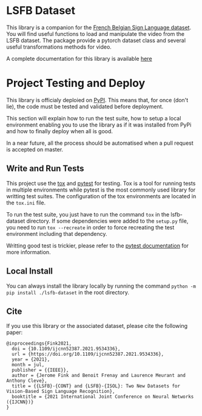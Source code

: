 # LSFB Dataset

This library is a companion for the [French Belgian Sign Language dataset](https://lsfb.info.unamur.be/). You will find useful functions to load and manipulate the video from the LSFB dataset. The package provide a pytorch dataset class and several useful transformations methods for video.

A complete documentation for this library is available [here](https://jefidev.github.io/lsfb-dataset/)

# Project Testing and Deploy

This library is officialy deploied on [PyPI](https://pypi.org/project/lsfb-dataset/). This means that, for once (don't lie), the code must be tested and validated before deployment.

This section will explain how to run the test suite, how to setup a local environment enabling you to use the library as if it was installed from PyPi and how to finally deploy when all is good.

In a near future, all the process should be automatised when a pull request is accepted on master.

## Write and Run Tests

This project use the [tox](https://tox.readthedocs.io/en/latest/) and [pytest](https://docs.pytest.org/en/latest/) for testing. Tox is a tool for running tests in multiple environments while pytest is the most commonly used library for writting test suites. The configuration of the tox environments are located in the `tox.ini` file.

To run the test suite, you just have to run the command `tox` in the lsfb-dataset directory. If some dependencies were added to the `setup.py` file, you need to run `tox --recreate` in order to force recreating the test environment including that dependency.

Writting good test is trickier, please refer to the [pytest documentation](https://docs.pytest.org) for more information.

## Local Install

You can always install the library locally by running the command `python -m pip install ./lsfb-dataset` in the root directory.

 ## Cite

 If you use this library or the associated dataset, please cite the following paper:

```
@inproceedings{Fink2021,
  doi = {10.1109/ijcnn52387.2021.9534336},
  url = {https://doi.org/10.1109/ijcnn52387.2021.9534336},
  year = {2021},
  month = jul,
  publisher = {{IEEE}},
  author = {Jerome Fink and Benoit Frenay and Laurence Meurant and Anthony Cleve},
  title = {{LSFB}-{CONT} and {LSFB}-{ISOL}: Two New Datasets for Vision-Based Sign Language Recognition},
  booktitle = {2021 International Joint Conference on Neural Networks ({IJCNN})}
}
```